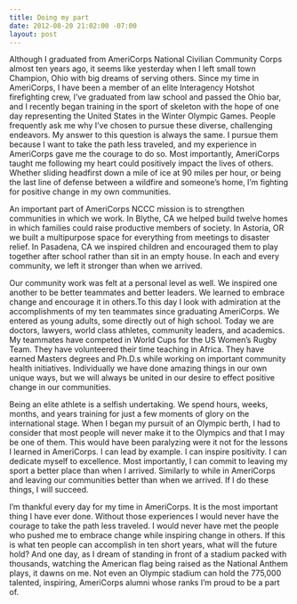 ```yaml
---
title: Doing my part
date: 2012-08-20 21:02:00 -07:00
layout: post
---
```


Although I graduated from AmeriCorps National Civilian Community Corps almost ten years ago, it seems like yesterday when I left small town Champion, Ohio with big dreams of serving others. Since my time in AmeriCorps, I have been a member of an elite Interagency Hotshot firefighting crew, I’ve graduated from law school and passed the Ohio bar, and I recently began training in the sport of skeleton with the hope of one day representing the United States in the Winter Olympic Games. People frequently ask me why I’ve chosen to pursue these diverse, challenging endeavors. My answer to this question is always the same. I pursue them because I want to take the path less traveled, and my experience in AmeriCorps gave me the courage to do so. Most importantly, AmeriCorps taught me following my heart could positively impact the lives of others. Whether sliding headfirst down a mile of ice at 90 miles per hour, or being the last line of defense between a wildfire and someone’s home, I’m fighting for positive change in my own communities.

An important part of AmeriCorps NCCC mission is to strengthen communities in which we work. In Blythe, CA we helped build twelve homes in which families could raise productive members of society. In Astoria, OR we built a multipurpose space for everything from meetings to disaster relief. In Pasadena, CA we inspired children and encouraged them to play together after school rather than sit in an empty house. In each and every community, we left it stronger than when we arrived.

Our community work was felt at a personal level as well. We inspired one another to be better teammates and better leaders. We learned to embrace change and encourage it in others.To this day I look with admiration at the accomplishments of my ten teammates since graduating AmeriCorps. We entered as young adults, some directly out of high school. Today we are doctors, lawyers, world class athletes, community leaders, and academics. My teammates have competed in World Cups for the US Women’s Rugby Team. They have volunteered their time teaching in Africa. They have earned Masters degrees and Ph.D.s while working on important community health initiatives. Individually we have done amazing things in our own unique ways, but we will always be united in our desire to effect positive change in our communities.

Being an elite athlete is a selfish undertaking. We spend hours, weeks, months, and years training for just a few moments of glory on the international stage. When I began my pursuit of an Olympic berth, I had to consider that most people will never make it to the Olympics and that I may be one of them. This would have been paralyzing were it not for the lessons I learned in AmeriCorps. I can lead by example. I can inspire positivity. I can dedicate myself to excellence. Most importantly, I can commit to leaving my sport a better place than when I arrived. Similarly to while in AmeriCorps and leaving our communities better than when we arrived. If I do these things, I will succeed.

I’m thankful every day for my time in AmeriCorps. It is the most important thing I have ever done. Without those experiences I would never have the courage to take the path less traveled. I would never have met the people who pushed me to embrace change while inspiring change in others. If this is what ten people can accomplish in ten short years, what will the future hold? And one day, as I dream of standing in front of a stadium packed with thousands, watching the American flag being raised as the National Anthem plays, it dawns on me. Not even an Olympic stadium can hold the 775,000 talented, inspiring, AmeriCorps alumni whose ranks I’m proud to be a part of.
